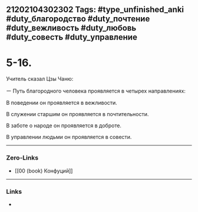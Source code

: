 21202104302302
Tags: #type_unfinished_anki #duty_благородство #duty_почтение #duty_вежливость #duty_любовь #duty_совесть #duty_управление
---
# 5-16.

Учитель сказал Цзы Чаню: 

ー Путь благородного человека проявляется в четырех направлениях:

В поведении он проявляется в вежливости. 

В служении старшим он проявляется в почтительности. 

В заботе о народе он проявляется в доброте.

В управлении людьми он проявляется в совести.

---
### Zero-Links
- [[00 (book) Конфуций]]
---
### Links
-